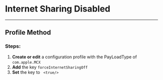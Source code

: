# Internet Sharing Disabled
------------------------------------
## Profile Method
### Steps:

1. **Create or edit** a configuration profile with the PayLoadType of
```com.apple.MCX```
2. **Add** the key ```forceInternetSharingOff```
3. **Set** the key to ``` <true/>```